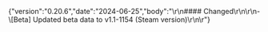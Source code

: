 {"version":"0.20.6","date":"2024-06-25","body":"\r\n#### Changed\r\n\r\n- \\[Beta] Updated beta data to v1.1-1154 (Steam version)\r\n\r"}
